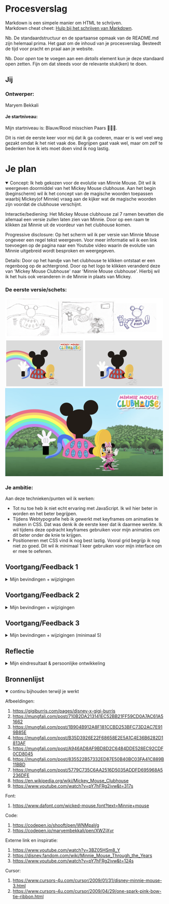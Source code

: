 # Procesverslag
Markdown is een simpele manier om HTML te schrijven.  
Markdown cheat cheet: [Hulp bij het schrijven van Markdown](https://github.com/adam-p/markdown-here/wiki/Markdown-Cheatsheet).

Nb. De standaardstructuur en de spartaanse opmaak van de README.md zijn helemaal prima. Het gaat om de inhoud van je procesverslag. Besteedt de tijd voor pracht en praal aan je website.

Nb. Door *open* toe te voegen aan een *details* element kun je deze standaard open zetten. Fijn om dat steeds voor de relevante stuk(ken) te doen.





## Jij

### Ontwerper:
Maryem Bekkali

#### Je startniveau:
Mijn startniveau is: Blauw/Rood misschien Paars 🤷🏽‍♀️.

Dit is niet de eerste keer voor mij dat ik ga coderen, maar er is wel veel weg gezakt omdat ik het niet vaak doe. Begrijpen gaat vaak wel, maar om zelf te bedenken hoe ik iets moet doen vind ik nog lastig.



# Je plan

<details open>
  <summary>
Concept:
Ik heb gekozen voor de evolutie van Minnie Mouse. Dit wil ik weergeven doormiddel van het Mickey Mouse clubhouse.
Aan het begin (beginscherm) wil ik het concept van de magische woorden toepassen waarbij Mickey(of Minnie) vraag aan de kijker wat de magische woorden zijn voordat de clubhouse verschijnt.

Interactie/bediening:
Het Mickey Mouse clubhouse zal 7 ramen bevatten die allemaal een versie zullen laten zien van Minnie. Door op een raam te klikken zal Minnie uit de voordeur van het clubhouse komen.

Progressive disclosure:
Op het scherm wil ik per versie van Minnie Mouse ongeveer een regel tekst weergeven. Voor meer informatie wil ik een link toevoegen op de pagina naar een Youtube video waarin de evolutie van Minnie uitgebreid wordt besproken en weergegeven.

Details:
Door op het handje van het clubhouse te klikken ontstaat er een regenboog op de achtergrond.
Door op het logo te klikken veranderd deze van 'Mickey Mouse Clubhouse' naar 'Minnie Mouse clubhouse'. Hierbij wil ik het huis ook veranderen in de Minnie in plaats van Mickey.
  </summary>

  ### De eerste versie/schets:
  <img src="readme-images/schetsen.png" width="500px" alt="eerste versie/schets">
  <img src="readme-images/concept.png" width="500px" alt="tweede versie/schets">
  <img src="readme-images/schermconcept.png" width="500px" alt="derde versie/schets">


  ### Je ambitie: 
  Aan deze technieken/punten wil ik werken:
  - Tot nu toe heb ik niet echt ervaring met JavaScript. Ik wil hier beter in worden en het beter begrijpen.
  - Tijdens Webtypografie heb ik gewerkt met keyframes om animaties te maken in CSS. Dat was denk ik de eerste keer dat ik daarmee werkte. Ik wil tijdens deze opdracht keyframes gebruiken voor mijn animaties om dit beter onder de knie te krijgen.
  - Positioneren met CSS vind ik nog best lastig. Vooral grid begrijp ik nog niet zo goed. Dit wil ik minimaal 1 keer gebruiken voor mijn interface om er mee te oefenen.
 
</details>




## Voortgang/Feedback 1

<details>
  <summary>Mijn bevindingen + wijzigingen</summary>

  ### Feedback:
  Voor de les van dinsdag 10 mei had ik mijn concept op Miro gezet. Omdat ik deze les had gemist en mijn concept nog niet duidelijk was op Miro heb ik dit eerst aangevuld voordat ik feedback ben gaan vragen. Ik heb feedback van Senna en Daphne gekregen. Eigenlijk heb ik bijna alleen maar positieve feedback gehad.
  1. Het idee past bij het karakter.
  2. De transities zijn goed doordacht.
  3. Leuk idee om de ramen te gebruiken voor de verschillende versies van Minnie Mouse.
  4. Leuke details die iets extra's toevoegen aan het concept zoals het handje met de regenboog.

### Bevinding 1:
  'Je kan misschien nog kijken hoe je je beschinscherm wil introduceren.'

  #### oplossing:
  Hier heb ik nog even over nagedacht. Ik had het idee om een beginscherm te maken waarbij Minnie Mouse om het magische woord vraagt voordat het clubhuis tevoorschijn komt. Dit gebeurt namelijk ook in de introductie van de tekenfilm. Ik heb uiteindelijk geen tijd meer over gehad om dit uit te werken.

  <img src="readme-images/feedback1.png" width="500px" alt="eerste versie/schets">

</details>




## Voortgang/Feedback 2

<details>
  <summary>Mijn bevindingen + wijzigingen</summary>
  
  ### Bevinding 1:
  Mijn interface was nog niet responsive.

  #### oplossing:
  Ik merkte dat mijn clubhuis wel responsive was en alle andere elementen niet. Ik ben in mijn code gaan kijken wat ik daar anders had gedaan. Ik zag dat ik voor de positie van het clubhuis vw gebruikte en voor de rest em. Dit heb ik voor de andere elementen dan ook aangepast. Verder heb ik voor mijn regenboog media queries gebruikt. Hier heb ik drie breakpoints voor gemaakt.



  ### Bevinding 2:
  Mijn buttons en link hadden nog geen states.

  #### oplossing:
  Voor de buttons en link heb ik een hover, focus en active state gemaakt. Voor de hover state heb ik gebrobeerd het glitter effect van het Minnie Mouse Clubhouse na te maken. Hiervoor heb ik een goude drop shadow gebruikt. Voor de focus state heb ik een donkere schaduw gemaakt. Door met tab op het toetsenbord te klikken komt deze te voorschijn. Als de gebruiker op eter klikt wordt de knop geactiveerd. Tenslotte heb ik voor de active state de knop iets vergroot.

  <img src="readme-images/glittereffect.png" width="500px" alt="eerste versie/schets">



  ### Bevinding 3:
  Mijn css code was nog niet netjes gesorteerd.

  #### oplossing:
  Ik heb alle code die bij hetzelfde element hoort onder elkaar gezet zodat dit makkelijk te vinden is tijden het coderen en zodat het makkelijk te lezen is. Verder heb ik voldoende ruimte gelaten tussen verschillende onderdelen. Verder heb ik de css properties binnen de selector steeds in dezelfde volgorde gezet.



  ### Bevinding 4:
  De gebruikte bronnen worden niet opgenomen in mijn readme.

  #### oplossing:
  Ik heb alle gebruikte bronnen in een logisch overzicht in mijn readme opgenomen. Deze heb ik onderverdeeld in afbeeldingen, font, code, cursor en externe link en inspiratie.

  <img src="readme-images/feedback2-1.png" width="300px" alt="eerste versie/schets">
  <img src="readme-images/feedback2-2.png" width="300px" alt="eerste versie/schets">

</details>



## Voortgang/Feedback 3

<details>
  <summary>Mijn bevindingen + wijzigingen (minimaal 5)</summary>
  
  ### Bevinding 1:
  Omschrijving van wat er nog niet orde was (tekst en afbeeding(en)).

  #### oplossing:
  Beschrijving hoe je het hebt hebt opgelost of als het niet gelukt is hoe je het zou oplossen (tekst en afbeeding(en)).



  ### Bevinding 2:
  Omschrijving van wat er nog niet orde was (tekst en afbeeding(en)).

  #### oplossing:
  Beschrijving hoe je het hebt hebt opgelost of als het niet gelukt is hoe je het zou oplossen (tekst en afbeeding(en)).



  ### Bevinding 3:
  ...

</details>




## Reflectie

<details>
  <summary>Mijn eindresultaat & persoonlijke ontwikkeling</summary>

  ### Je uitkomst - karakteristiek screenshot(s):
  <img src="readme-images/interfacerood.png" width="375px" alt="final ontwerp">
  <img src="readme-images/interfaceroze.png" width="375px" alt="final ontwerp">


  ### Dit ging goed/Heb ik geleerd: 
  Ik begrijp JavaScript nu een stuk beter. Het lukt me om een knop te gebruiken om vervolgens iets in het scherm te laten veranderen. Ik heb ook veel geleerd over animeren met keyfames. Ik vond de scructuur van de lessen erg fijn en goed werken. Het was fijn om vragen te stellen en we kregen goede hulp.


  ### Dit was lastig/Is niet gelukt:
  Ik heb een aantal dingetjes waar in nog aan wilde werken maar waar ik niet aantoe ben gekomen. Ik wilde namelijk nog een beginscherm toevoegen aan mijn interface. Ook wilde ik de schaduw van de link nog wat aanpassenzodat deze op z'n plek bleef maar iets groter werd als de link dichterbij kwam en iets kleiner als die wat meer omhoog ging. Verder werkt de schaduw in de roze versie van de link niet. Hier wilde ik ook nog naar kijken, maar had ik geen tijd meer voor.
</details>





## Bronnenlijst

<details open>
<summary>continu bijhouden terwijl je werkt</summary>

Afbeeldingen:
1. https://gigiburris.com/pages/disney-x-gigi-burris
2. https://mungfali.com/post/710B2DA213141EC52BB21FF59CD0A7AC61A51662
3. https://mungfali.com/post/1B904B912A8F181CCBD253BFC73D2AC7E919B85E
4. https://mungfali.com/post/B35D3926E22F68658E2E5A1C4E36B6282D1813AF
5. https://mungfali.com/post/A946AD8AF9BD8D2C6484DDE528EC92CDF0CD8045
6. https://mungfali.com/post/835522B57332ED87E50B40BC03FA41C889B11BBD
7. https://mungfali.com/post/5779C735C6AA2516D5035ADDFD695968A5236DFE
8. https://en.wikipedia.org/wiki/Mickey_Mouse_Clubhouse
9. https://www.youtube.com/watch?v=pY7hFRg2jvw&t=317s

Font:
1. https://www.dafont.com/wicked-mouse.font?text=Minnie+mouse

Code:
1. https://codepen.io/shooft/pen/WNMpaVg
2. https://codepen.io/maryembekkali/pen/XWZjXyr

Externe link en inspiratie:
1. https://www.youtube.com/watch?v=3BZ05HSm8_Y
2. https://disney.fandom.com/wiki/Minnie_Mouse_Through_the_Years
3. https://www.youtube.com/watch?v=pY7hFRg2jvw&t=124s

Cursor:
1. https://www.cursors-4u.com/cursor/2009/01/31/disney-minnie-mouse-3.html
2. https://www.cursors-4u.com/cursor/2009/04/29/one-spark-pink-bow-tie-ribbon.html
</details>